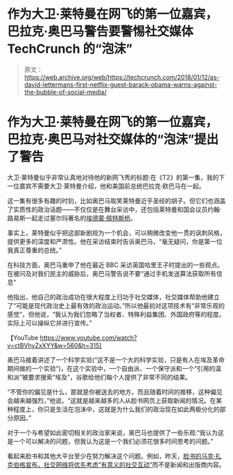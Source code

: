 # 作为大卫·莱特曼在网飞的第一位嘉宾，巴拉克·奥巴马警告要警惕社交媒体 TechCrunch 的“泡沫”

> 原文：<https://web.archive.org/web/https://techcrunch.com/2018/01/12/as-david-lettermans-first-netflix-guest-barack-obama-warns-against-the-bubble-of-social-media/>

# 作为大卫·莱特曼在网飞的第一位嘉宾，巴拉克·奥巴马对社交媒体的“泡沫”提出了警告

大卫·莱特曼似乎非常认真地对待他的新网飞秀的标题:在《T2》的第一集，我的下一位嘉宾不需要大卫·莱特曼介绍，他和美国前总统巴拉克·欧巴马在一起。

这一集有很多有趣的时刻，比如奥巴马取笑莱特曼近乎圣经的胡子。但它们也涵盖了实质性的政治话题——不仅仅是在舞台采访中，还包括莱特曼和国会议员约翰·路易斯一起走过塞尔玛著名的[埃德蒙·佩特斯桥](https://web.archive.org/web/20221217131020/https://en.wikipedia.org/wiki/Edmund_Pettus_Bridge)。

事实上，莱特曼似乎把这部新剧视为一个机会，可以稍微改变他一贯的讽刺风格，提供更多的深度和严肃性。他在采访结束时告诉奥巴马，“毫无疑问，你是第一位我真正尊重的总统。”

在科技方面，奥巴马重申了他在最近 BBC 采访英国哈里王子时提出的一些观点。在被问及对我们民主的威胁后，奥巴马警告说不要“通过手机发送算法获取所有信息”

他指出，他自己的政治成功在很大程度上归功于社交媒体，社交媒体帮助他建立了“可能是现代政治史上最有效的政治运动。”所以他最初对这项技术有“非常乐观的感觉”，但他说，“我认为我们忽略了当权者、特殊利益集团、外国政府等的程度。实际上可以操纵它并进行宣传。”

【YouTube https://www.youtube.com/watch?v=ctBVhyZxXYY&w=560&h=315]

奥巴马接着讲述了一个科学实验(“这不是一个大的科学实验，只是有人在埃及革命期间做的一个实验”)，在这个实验中，一个自由派、一个保守派和一个“引用的温和派”被要求搜索“埃及”，谷歌给他们每个人提供了非常不同的结果。

“不管你的偏见是什么，那就是你被送去的地方，而且随着时间的推移，这种偏见会越来越强烈，”他说。“这就是越来越多的人从脸书网页上获取新闻的情况。在某种程度上，你只是生活在泡沫中，这就是为什么我们的政治现在如此两极分化的部分原因。”

对于一个与希望如此密切相关的政治家来说，奥巴马也提供了一些乐观:“我认为这是一个可以解决的问题，但我认为这是一个我们必须花很多时间思考的问题。”

看起来脸书和其他大平台至少在努力解决这个问题。例如，昨天，[脸书的马克·扎克伯格宣布，社交网络将优先考虑“有意义的社交互动”](https://web.archive.org/web/20221217131020/https://techcrunch.com/2018/01/11/facebook-time-well-spent/)而不是新闻和出版商内容。